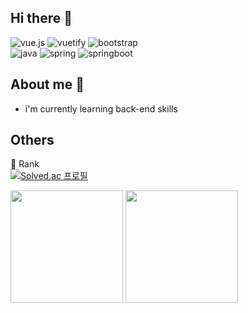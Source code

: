 ## Hi there 👋

<!-- 뱃지 입력 -->
![vue.js](https://img.shields.io/badge/-vue.js-green?style=for-the-badge&logo=vue.js)
![vuetify](https://img.shields.io/badge/-vuetify-blue?style=for-the-badge&logo=vuetify)
![bootstrap](https://img.shields.io/badge/-bootstrap-purple?style=for-the-badge&logo=bootstrap)
<br>
![java](https://img.shields.io/badge/-java-brown?style=for-the-badge&logo=JAVA)
![spring](https://img.shields.io/badge/-spring-green?style=for-the-badge&logo=spring)
![springboot](https://img.shields.io/badge/-springboot-yellowgreen?style=for-the-badge&logo=springboot)    

## About me 💬

* i'm currently learning back-end skills


## Others

<!-- 백준 랭크 -->
🏅 Rank<br>
[![Solved.ac 프로필](http://mazassumnida.wtf/api/v2/generate_badge?boj=rlaqjatr)](https://solved.ac/rlaqjatr)     



<!-- git 사용 현황-->

<p>
  <img height="180em" src="https://github-readme-stats.vercel.app/api?username=kimbeomsick&show_icons=true&include_all_commits=true&bg_color=011c2c,033053,033761&title_color=fff&text_color=fff">
  <img height="180em" src="https://github-readme-stats.vercel.app/api/top-langs/?username=kimbeomsick&layout=compact">
</p>




<!--
**kimbeomsick/kimbeomsick** is a ✨ _special_ ✨ repository because its `README.md` (this file) appears on your GitHub profile.

Here are some ideas to get you started:

- 🔭 I’m currently working on ...
- 🌱 I’m currently learning ...
- 👯 I’m looking to collaborate on ...
- 🤔 I’m looking for help with ...
- 💬 Ask me about ...
- 📫 How to reach me: ...
- 😄 Pronouns: ...
- ⚡ Fun fact: ...
-->

